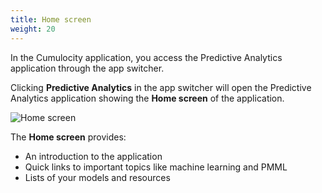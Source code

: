 ```yaml
---
title: Home screen
weight: 20
---
```


In the Cumulocity application, you access the Predictive Analytics application through the app switcher. 

Clicking **Predictive Analytics** in the app switcher will open the Predictive Analytics application showing the  **Home screen** of the application.

![Home screen](/guides/images/zementis/zementis-home-screen.png)

The **Home screen** provides:

* An introduction to the application
* Quick links to important topics like machine learning and PMML
* Lists of your models and resources
